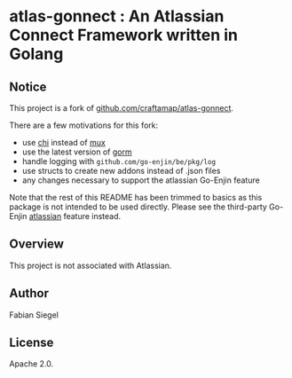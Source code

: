 # atlas-gonnect : An Atlassian Connect Framework written in Golang

## Notice

This project is a fork of [github.com/craftamap/atlas-gonnect](https://github.com/craftamap/atlas-gonnect).

There are a few motivations for this fork:

- use [chi](https://github.com/go-chi/chi) instead of [mux](https://github.com/gorilla/mux)
- use the latest version of [gorm](https://gorm.io)
- handle logging with `github.com/go-enjin/be/pkg/log`
- use structs to create new addons instead of .json files
- any changes necessary to support the atlassian Go-Enjin feature

Note that the rest of this README has been trimmed to basics as this package
is not intended to be used directly. Please see the third-party Go-Enjin
[atlassian](https://github.com/go-enjin/third_party/blob/trunk/features/atlassian)
feature instead.

## Overview

This project is not associated with Atlassian.

## Author

Fabian Siegel

## License

Apache 2.0.
